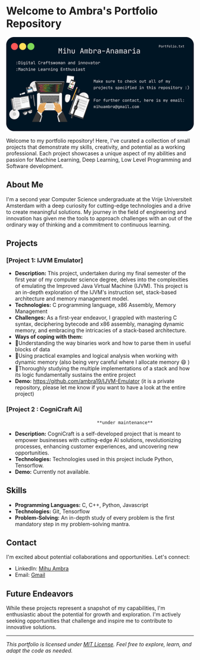 # Welcome to Ambra's Portfolio Repository 

![Portfolio Banner](portfolio_banner.png)

Welcome to my portfolio repository! Here, I've curated a collection of small projects that demonstrate my skills, creativity, and potential as a working professional. Each project showcases a unique aspect of my abilities and passion for Machine Learning, Deep Learning, Low Level Programming and Software development.

## About Me

I'm a second year Computer Science undergraduate at the Vrije Universiteit Amsterdam with a deep curiosity for cutting-edge technologies and a drive to create meaningful solutions. My journey in the field of engineering and innovation has given me the tools to approach challenges with an out of the ordinary way of thinking and a commitment to continuous learning.

## Projects

### [Project 1: IJVM Emulator]

- **Description:** This project, undertaken during my final semester of the first year of my computer science degree, delves into the complexities of emulating the Improved Java Virtual Machine (IJVM). This project is an in-depth exploration of the IJVM's instruction set, stack-based architecture and memory management model.
- **Technologies:** C programming language, x86 Assembly, Memory Management
- **Challenges:** As a first-year endeavor, I grappled with mastering C syntax, deciphering bytecode and x86 assembly, managing dynamic memory, and embracing the intricacies of a stack-based architecture.
- **Ways of coping with them:**
- 🚀Understanding the way binaries work and how to parse them in useful blocks of data
- 🚀Using practical examples and logical analysis when working with dynamic memory (also being very careful where I allocate memory 😄 )
- 🚀Thoroughly studying the multiple implementations of a stack and how its logic fundamentally sustains the entire project
- **Demo:** https://github.com/ambra19/IJVM-Emulator (it is a private repository, please let me know if you want to have a look at the entire project)

### [Project 2 : CogniCraft Ai]

                                      **under maintenance** 

- **Description:** CogniCraft is a self-developed project that is meant to empower businesses with cutting-edge AI solutions, revolutionizing processes, enhancing customer experiences, and uncovering new opportunities.
- **Technologies:** Technologies used in this project include Python, Tensorflow.
- **Demo:** Currently not available.
## Skills

- **Programming Languages:** C, C++, Python, Javascript
- **Technologies:** Git, Tensorflow
- **Problem-Solving:** An in-depth study of every problem is the first mandatory step in my problem-solving mantra. 

## Contact

I'm excited about potential collaborations and opportunities. Let's connect:
- LinkedIn: [Mihu Ambra](https://www.linkedin.com/in/ambra-m-b897bb23b/)
- Email: [Gmail](mailto:mihuambra@gmail.com)

## Future Endeavors

While these projects represent a snapshot of my capabilities, I'm enthusiastic about the potential for growth and exploration. I'm actively seeking opportunities that challenge and inspire me to contribute to innovative solutions.

---

*This portfolio is licensed under [MIT License](LICENSE). Feel free to explore, learn, and adapt the code as needed.*
